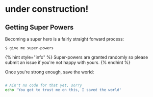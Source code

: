 # under construction!

## Getting Super Powers

Becoming a super hero is a fairly straight forward process:

```
$ give me super-powers
```

{% hint style="info" %}
 Super-powers are granted randomly so please submit an issue if you're not happy with yours.
{% endhint %}

Once you're strong enough, save the world:

```bash

# Ain't no code for that yet, sorry
echo 'You got to trust me on this, I saved the world'
```



